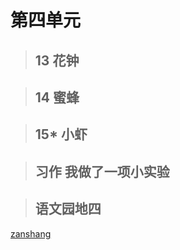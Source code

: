# 第四单元

<Ebook grade="xxyw3b" :pages="47" :paged="47" ></Ebook>

> ## 13 花钟

<Ebook grade="xxyw3b" :pages="48" :paged="50" ></Ebook>

> ## 14 蜜蜂

<Ebook grade="xxyw3b" :pages="51" :paged="53" ></Ebook>

> ## 15* 小虾

<Ebook grade="xxyw3b" :pages="54" :paged="55" ></Ebook>

> ## 习作 我做了一项小实验

<Ebook grade="xxyw3b" :pages="56" :paged="56" ></Ebook>

> ## 语文园地四

<Ebook grade="xxyw3b" :pages="57" :paged="58" ></Ebook>

[zanshang](../res/zanshang.md ':include')